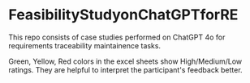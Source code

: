 # FeasibilityStudyonChatGPTforRE

This repo consists of case studies performed on ChatGPT 4o for requirements traceability maintainence tasks.

Green, Yellow, Red colors in the excel sheets show High/Medium/Low ratings. They are helpful to interpret the participant's feedback better.
